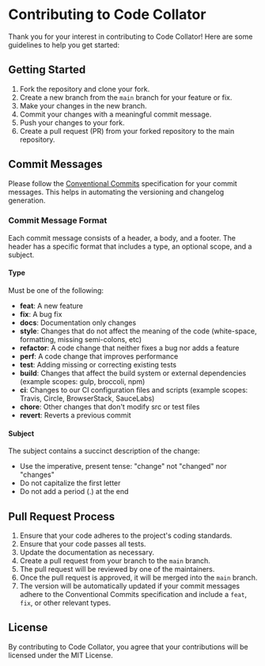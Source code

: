 # Contributing to Code Collator

Thank you for your interest in contributing to Code Collator! Here are some guidelines to help you get started:

## Getting Started

1. Fork the repository and clone your fork.
2. Create a new branch from the `main` branch for your feature or fix.
3. Make your changes in the new branch.
4. Commit your changes with a meaningful commit message.
5. Push your changes to your fork.
6. Create a pull request (PR) from your forked repository to the main repository.

## Commit Messages

Please follow the [Conventional Commits](https://www.conventionalcommits.org/en/v1.0.0/) specification for your commit messages. This helps in automating the versioning and changelog generation.

### Commit Message Format

Each commit message consists of a header, a body, and a footer. The header has a specific format that includes a type, an optional scope, and a subject.

#### Type

Must be one of the following:

- **feat**: A new feature
- **fix**: A bug fix
- **docs**: Documentation only changes
- **style**: Changes that do not affect the meaning of the code (white-space, formatting, missing semi-colons, etc)
- **refactor**: A code change that neither fixes a bug nor adds a feature
- **perf**: A code change that improves performance
- **test**: Adding missing or correcting existing tests
- **build**: Changes that affect the build system or external dependencies (example scopes: gulp, broccoli, npm)
- **ci**: Changes to our CI configuration files and scripts (example scopes: Travis, Circle, BrowserStack, SauceLabs)
- **chore**: Other changes that don't modify src or test files
- **revert**: Reverts a previous commit

#### Subject

The subject contains a succinct description of the change:

- Use the imperative, present tense: "change" not "changed" nor "changes"
- Do not capitalize the first letter
- Do not add a period (.) at the end

## Pull Request Process

1. Ensure that your code adheres to the project's coding standards.
2. Ensure that your code passes all tests.
3. Update the documentation as necessary.
4. Create a pull request from your branch to the `main` branch.
5. The pull request will be reviewed by one of the maintainers.
6. Once the pull request is approved, it will be merged into the `main` branch.
7. The version will be automatically updated if your commit messages adhere to the Conventional Commits specification and include a `feat`, `fix`, or other relevant types.

## License

By contributing to Code Collator, you agree that your contributions will be licensed under the MIT License.
